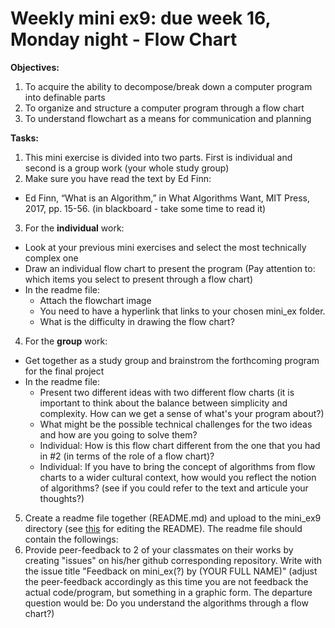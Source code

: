 # Weekly mini ex9: due week 16, Monday night - Flow Chart
 
**Objectives:**
1. To acquire the ability to decompose/break down a computer program into definable parts
2. To organize and structure a computer program through a flow chart
3. To understand flowchart as a means for communication and planning 

**Tasks:**
1. This mini exercise is divided into two parts. First is individual and second is a group work (your whole study group)
2. Make sure you have read the text by Ed Finn: 
- Ed Finn, “What is an Algorithm,” in What Algorithms Want, MIT Press, 2017, pp. 15-56. (in blackboard - take some time to read it)
3. For the **individual** work:
  - Look at your previous mini exercises and select the most technically complex one
  - Draw an individual flow chart to present the program (Pay attention to: which items you select to present through a flow chart)
  - In the readme file:
    - Attach the flowchart image
    - You need to have a hyperlink that links to your chosen mini_ex folder. 
    - What is the difficulty in drawing the flow chart? 
4. For the **group** work:
  - Get together as a study group and brainstrom the forthcoming program for the final project 
  - In the readme file:
    - Present two different ideas with two different flow charts (it is important to think about the balance between simplicity and complexity. How can we get a sense of what's your program about?)
    - What might be the possible technical challenges for the two ideas and how are you going to solve them?  
    - Individual: How is this flow chart different from the one that you had in #2 (in terms of the role of a flow chart)? 
    - Individual: If you have to bring the concept of algorithms from flow charts to a wider cultural context, how would you reflect the notion of algorithms? (see if you could refer to the text and articule your thoughts?)
5. Create a readme file together (README.md) and upload to the mini_ex9 directory (see [this](https://github.com/adam-p/markdown-here/wiki/Markdown-Cheatsheet) for editing the README). The readme file should contain the followings:
6. Provide peer-feedback to 2 of your classmates on their works by creating "issues" on his/her github corresponding repository. Write with the issue title "Feedback on mini_ex(?) by (YOUR FULL NAME)"
   (adjust the peer-feedback accordingly as this time you are not feedback the actual code/program, but something in a graphic form. The departure question would be: Do you understand the algorithms through a flow chart?)


